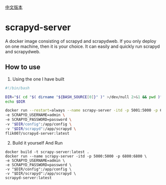 [中文版本](./README_CN.md)
# scrapyd-server
A docker image consisting of scrapyd and scrapydweb. If you only deploy on one machine, then it is your choice. It can easily and quickly run scrapyd and scrapydweb.

## How to use
1. Using the one I have built
  ```bash
  #!/bin/bash
  
  DIR="$( cd "$( dirname "${BASH_SOURCE[0]}" )" >/dev/null 2>&1 && pwd )"
  echo $DIR
  
  docker run --restart=always --name scrapy-server -itd -p 5001:5000 -p 6800:6800 \
  -e SCRAPYD_USERNAME=admin \
  -e SCRAPYD_PASSWORD=password \
  -v "$DIR/config":/app/config \
  -v "$DIR/scrapyd":/app/scrapyd \
  flik007/scrapyd-server:latest
  
  ```
2. Build it yourself And Run
  ```
  docker build -t scrapy-server:latest .
  docker run --name scrapy-server -itd -p 5000:5000 -p 6800:6800 \
  -e SCRAPYD_USERNAME=admin \
  -e SCRAPYD_PASSWORD=password \
  -v "$DIR/config":/app/config \
  -v "$DIR/scrapyd":/app/scrapyd \
  scrapyd-server:latest
  ```
